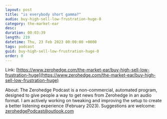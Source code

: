 ```yaml
---
layout: post
title: "is everybody short gamma?"
audio: buy-high-sell-low-frustration-huge-8
category: the-market-ear
desc: 
duration: 00:03:39
length: 219
datetime: Thu, 23 Feb 2023 00:00:00 +0000
tags: podcast
guid: buy-high-sell-low-frustration-huge-0
order: 0
---
```



Link: [https://www.zerohedge.com/the-market-ear/buy-high-sell-low-frustration-huge](https://www.zerohedge.com/the-market-ear/buy-high-sell-low-frustration-huge)

About: The Zerohedge Podcast is a non-commercial, automated program, designed to give people a way to get news from Zerohedge in an audio format.  I am actively working on tweaking and improving the setup to create a better listening experience (February 2023).  Suggestions are welcome: [zerohedgePodcast@outlook.com](mailto:zerohedgePodcast@outlook.com)